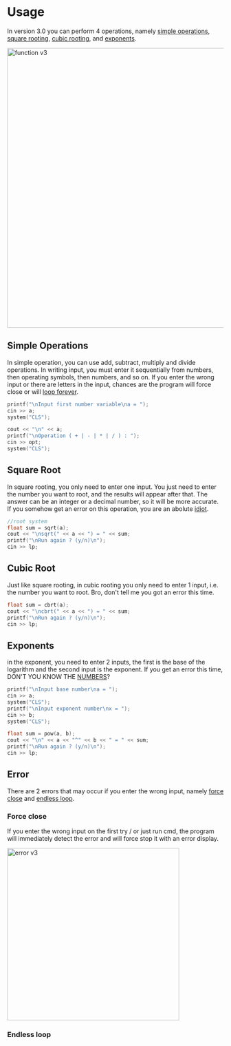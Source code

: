 # Usage

In version 3.0 you can perform 4 operations, namely [simple operations](#simple-operations), [square rooting](#square-root), [cubic rooting](#cubic-root), and [exponents](#exponents).

<img width="650" alt="function v3" src="https://user-images.githubusercontent.com/82499518/145418826-01312fa6-3b2c-4c37-957a-755525a78ce5.png">

## Simple Operations

In simple operation, you can use add, subtract, multiply and divide operations. In writing input, you must enter it sequentially from numbers, then operating symbols, then numbers, and so on. If you enter the wrong input or there are letters in the input, chances are the program will force close or will [loop forever]().

```cpp
printf("\nInput first number variable\na = ");
cin >> a;
system("CLS");

cout << "\n" << a;
printf("\nOperation ( + | - | * | / ) : ");
cin >> opt;
system("CLS");
```

## Square Root

In square rooting, you only need to enter one input. You just need to enter the number you want to root, and the results will appear after that. The answer can be an integer or a decimal number, so it will be more accurate. If you somehow get an error on this operation, you are an abolute [idiot](https://www.youtube.com/watch?v=z4JJ270xx98).

```cpp
//root system
float sum = sqrt(a);
cout << "\nsqrt(" << a << ") = " << sum;
printf("\nRun again ? (y/n)\n");
cin >> lp;
```

## Cubic Root

Just like square rooting, in cubic rooting you only need to enter 1 input, i.e. the number you want to root. Bro, don't tell me you got an error this time.

```cpp
float sum = cbrt(a);
cout << "\ncbrt(" << a << ") = " << sum;
printf("\nRun again ? (y/n)\n");
cin >> lp;
```

## Exponents

in the exponent, you need to enter 2 inputs, the first is the base of the logarithm and the second input is the exponent. If you get an error this time, DON'T YOU KNOW THE [NUMBERS](https://en.wikipedia.org/wiki/Number)?

```cpp
printf("\nInput base number\na = ");
cin >> a;
system("CLS");
printf("\nInput exponent number\nx = ");
cin >> b;
system("CLS");

float sum = pow(a, b);
cout << "\n" << a << "^" << b << " = " << sum;
printf("\nRun again ? (y/n)\n");
cin >> lp;
```

## Error

There are 2 errors that may occur if you enter the wrong input, namely [force close](#force-close) and [endless loop](#endless-loop).

### Force close

If you enter the wrong input on the first try / or just run cmd, the program will immediately detect the error and will force stop it with an error display. 

<img width="400" alt="error v3" src="https://user-images.githubusercontent.com/82499518/145424300-fd0307cb-8edf-4a7e-bf4f-832e55910094.png">

### Endless loop

